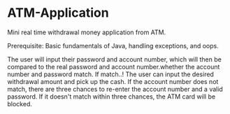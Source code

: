 # ATM-Application
Mini real time withdrawal money application from ATM.

Prerequisite: Basic fundamentals of Java, handling exceptions, and oops.

The user will input their password and account number, which will then be compared to the real password and account number.whether the account number and password match. 
If match..! The user can input the desired withdrawal amount and pick up the cash. 
If the account number does not match, there are three chances to re-enter the account number and a valid password.
If it doesn't match within three chances, the ATM card will be blocked.
